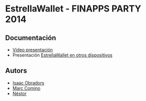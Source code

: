 # EstrellaWallet - FINAPPS PARTY 2014


## Documentación
- [Video presentación](http://www.youtube.com)
- Presentación [EstrellaWallet en otros dispositivos](https://docs.google.com/presentation/d/1a_kOwYgRdA_nI4ZQO8BZANhKkCqGqaT9pUHFUQs6Zkg/edit)

## Autors
- [Isaac Obradors](https://github.com/isaacobradors)
- [Marc Comino](https://github.com/marccomino)
- [Néstor ](https://github.com/nmaletm)
